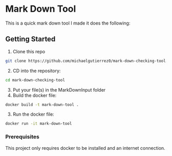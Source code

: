 # Mark Down Tool

This is a quick mark down tool I made it does the following:


## Getting Started

1. Clone this repo
```bash
git clone https://github.com/michaelgutierrez0/mark-down-checking-tool.git
```
2. CD into the repository:
```bash
cd mark-down-checking-tool
```
3. Put your file(s) in the MarkDownInput folder
2. Build the docker file:
```bash
docker build -t mark-down-tool .
```
3. Run the docker file:
```bash
docker run -it mark-down-tool
```

### Prerequisites

This project only requires docker to be installed and an internet connection.
